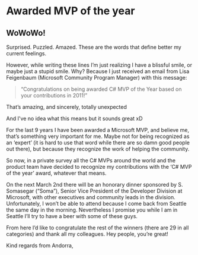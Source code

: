 # Awarded MVP of the year


## WoWoWo!

Surprised. Puzzled. Amazed. These are the words that define better my current feelings.

However, while writing these lines I’m just realizing I have a blissful smile, or maybe just a stupid smile. Why? Because I just received an email from Lisa Feigenbaum (Microsoft Community Program Manager) with this message:

> “Congratulations on being awarded C# MVP of the Year based on your contributions in 2011!”

That’s amazing, and sincerely, totally unexpected

And I've no idea what this means but it sounds great xD

For the last 9 years I have been awarded a Microsoft MVP, and believe me, that’s something very important for me. Maybe not for being recognized as an ‘expert’ (it is hard to use that word while there are so damn good people out there), but because they recognize the work of helping the community.

So now, in a private survey all the C# MVPs around the world and the product team have decided to recognize my contributions with the ‘C# MVP of the year’ award, whatever that means.

On the next March 2nd there will be an honorary dinner sponsored by S. Somasegar (“Soma”), Senior Vice President of the Developer Division at Microsoft, with other executives and community leads in the division. Unfortunately, I won’t be able to attend because I come back from Seattle the same day in the morning. Nevertheless I promise you while I am in Seattle I’ll try to have a beer with some of these guys.

From here I’d like to congratulate the rest of the winners (there are 29 in all categories) and thank all my colleagues. Hey people, you’re great!

Kind regards from Andorra,
